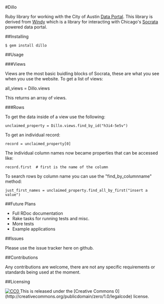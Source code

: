 #Dillo

Ruby library for working with the City of Austin [Data Portal](http://data.austintexas.gov).  This library is derived from [Windy](https://github.com/Chicago/windy) which is a library for interacting with Chicago's [Socrata](http://www.socrata.com) powered data portal.

##Installing

    $ gem install dillo

##Usage

###Views

Views are the most basic buidling blocks of Socrata, these are what you see when you use the website.  To get a list of views:

   all_views = Dillo.views

This returns an array of views.

###Rows

To get the data inside of a view use the following:

    unclaimed_property = Dillo.views.find_by_id("h3i4-5e5v")

To get an individual record:

    record = unclaimed_property[0]

The individual column names now became properties that can be accessed like:

    record.first  # first is the name of the column

To search rows by column name you can use the "find_by_columnname" method:

    just_first_names = unclaimed_property.find_all_by_first("insert a value")

##Future Plans

+ Full RDoc documentation
+ Rake tasks for running tests and misc.
+ More tests
+ Example applications

##Issues

Please use the issue tracker here on github.

##Contributions

Any contributions are welcome, there are not any specific requirements or standards being used at the moment.

##Licensing

<a rel="license" href="http://creativecommons.org/publicdomain/zero/1.0/">
  <img src="http://i.creativecommons.org/p/zero/1.0/88x31.png" style="border-style: none;" alt="CC0" />
</a>
This is released under the [Creative Commons 0](http://creativecommons.org/publicdomain/zero/1.0/legalcode) license.
